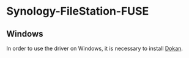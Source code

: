 # Synology-FileStation-FUSE
## Windows
In order to use the driver on Windows, it is necessary to install [Dokan](https://github.com/dokan-dev/dokany/releases).